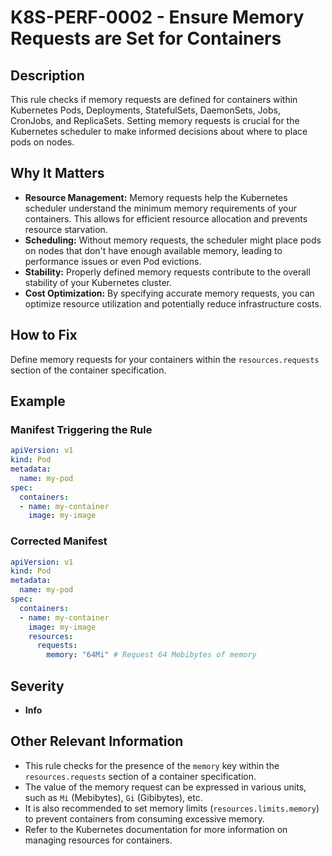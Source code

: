 # K8S-PERF-0002 - Ensure Memory Requests are Set for Containers

## Description

This rule checks if memory requests are defined for containers within Kubernetes Pods, Deployments, StatefulSets, DaemonSets, Jobs, CronJobs, and ReplicaSets. Setting memory requests is crucial for the Kubernetes scheduler to make informed decisions about where to place pods on nodes.

## Why It Matters

-   **Resource Management:** Memory requests help the Kubernetes scheduler understand the minimum memory requirements of your containers. This allows for efficient resource allocation and prevents resource starvation.
-   **Scheduling:** Without memory requests, the scheduler might place pods on nodes that don't have enough available memory, leading to performance issues or even Pod evictions.
-   **Stability:** Properly defined memory requests contribute to the overall stability of your Kubernetes cluster.
-   **Cost Optimization:** By specifying accurate memory requests, you can optimize resource utilization and potentially reduce infrastructure costs.

## How to Fix

Define memory requests for your containers within the `resources.requests` section of the container specification.

## Example

### Manifest Triggering the Rule

```yaml
apiVersion: v1
kind: Pod
metadata:
  name: my-pod
spec:
  containers:
  - name: my-container
    image: my-image
```

### Corrected Manifest

```yaml
apiVersion: v1
kind: Pod
metadata:
  name: my-pod
spec:
  containers:
  - name: my-container
    image: my-image
    resources:
      requests:
        memory: "64Mi" # Request 64 Mebibytes of memory
```

## Severity

  - **Info**

## Other Relevant Information

-   This rule checks for the presence of the `memory` key within the `resources.requests` section of a container specification.
-   The value of the memory request can be expressed in various units, such as `Mi` (Mebibytes), `Gi` (Gibibytes), etc.
-   It is also recommended to set memory limits (`resources.limits.memory`) to prevent containers from consuming excessive memory.
-   Refer to the Kubernetes documentation for more information on managing resources for containers.
